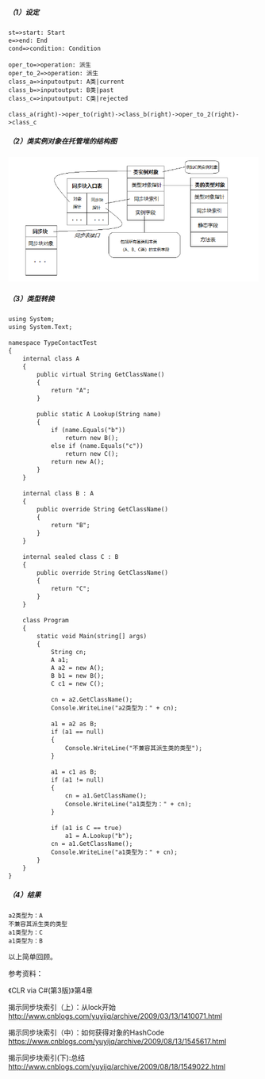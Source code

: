 ##### （1）设定

```flow
st=>start: Start
e=>end: End
cond=>condition: Condition

oper_to=>operation: 派生
oper_to_2=>operation: 派生
class_a=>inputoutput: A类|current
class_b=>inputoutput: B类|past
class_c=>inputoutput: C类|rejected

class_a(right)->oper_to(right)->class_b(right)->oper_to_2(right)->class_c
```

##### （2）类实例对象在托管堆的结构图

 ![pic](.\pic\1.png)

##### （3）类型转换

```
using System;
using System.Text;

namespace TypeContactTest
{
    internal class A
    {
        public virtual String GetClassName()
        {
            return "A";
        }
        
        public static A Lookup(String name)
        {
            if (name.Equals("b"))
            	return new B();
            else if (name.Equals("c"))
            	return new C();
            return new A();
        }
    }
    
    internal class B : A
    {
        public override String GetClassName()
        {
            return "B";
        }
    }
    
    internal sealed class C : B
    {
        public override String GetClassName()
        {
            return "C";
        }
    }
    
    class Program
    {
        static void Main(string[] args)
        {
            String cn;
            A a1;
            A a2 = new A();
            B b1 = new B();
            C c1 = new C();
            
            cn = a2.GetClassName();
            Console.WriteLine("a2类型为：" + cn);
            
            a1 = a2 as B;
            if (a1 == null)
            {
                Console.WriteLine("不兼容其派生类的类型");
            }
            
            a1 = c1 as B;
            if (a1 != null)
            {
                cn = a1.GetClassName();
                Console.WriteLine("a1类型为：" + cn);
            }
            
            if (a1 is C == true)
            	a1 = A.Lookup("b");
            cn = a1.GetClassName();
            Console.WriteLine("a1类型为：" + cn);
        }
    }
}
```

##### （4）结果

```
a2类型为：A
不兼容其派生类的类型
a1类型为：C
a1类型为：B
```



以上简单回顾。

参考资料： 

《CLR via C#(第3版)》第4章

揭示同步块索引（上）：从lock开始
http://www.cnblogs.com/yuyijq/archive/2009/03/13/1410071.html

揭示同步块索引（中）：如何获得对象的HashCode
https://www.cnblogs.com/yuyijq/archive/2009/08/13/1545617.html

揭示同步块索引(下):总结
http://www.cnblogs.com/yuyijq/archive/2009/08/18/1549022.html